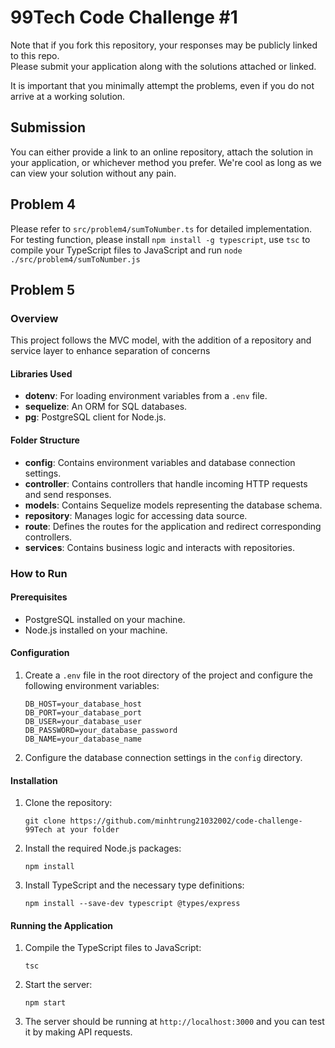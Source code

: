# 99Tech Code Challenge #1 #

Note that if you fork this repository, your responses may be publicly linked to this repo.  
Please submit your application along with the solutions attached or linked.   

It is important that you minimally attempt the problems, even if you do not arrive at a working solution.

## Submission ##
You can either provide a link to an online repository, attach the solution in your application, or whichever method you prefer.
We're cool as long as we can view your solution without any pain.

## 
## Problem 4 ##

Please refer to `src/problem4/sumToNumber.ts` for detailed implementation.  
For testing function, please install `npm install -g typescript`, use `tsc` to compile your TypeScript files to JavaScript and run `node ./src/problem4/sumToNumber.js`

## Problem 5 ##

### Overview

This project follows the MVC model, with the addition of a repository and service layer to enhance separation of concerns

#### Libraries Used
- **dotenv**: For loading environment variables from a `.env` file.
- **sequelize**: An ORM for SQL databases.
- **pg**: PostgreSQL client for Node.js.

#### Folder Structure
- **config**: Contains environment variables and database connection settings.
- **controller**: Contains controllers that handle incoming HTTP requests and send responses.
- **models**: Contains Sequelize models representing the database schema.
- **repository**: Manages logic for accessing data source.
- **route**: Defines the routes for the application and redirect corresponding controllers.
- **services**: Contains business logic and interacts with repositories.

### How to Run

#### Prerequisites
- PostgreSQL installed on your machine.
- Node.js installed on your machine.

#### Configuration
1. Create a `.env` file in the root directory of the project and configure the following environment variables:

    ```env
    DB_HOST=your_database_host
    DB_PORT=your_database_port
    DB_USER=your_database_user
    DB_PASSWORD=your_database_password
    DB_NAME=your_database_name
    ```

2. Configure the database connection settings in the `config` directory.

#### Installation
1. Clone the repository:

    ```
    git clone https://github.com/minhtrung21032002/code-challenge-99Tech at your folder
    ```

2. Install the required Node.js packages:

    ```
    npm install
    ```

3. Install TypeScript and the necessary type definitions:

    ```
    npm install --save-dev typescript @types/express
    ```

#### Running the Application
1. Compile the TypeScript files to JavaScript:

    ```
    tsc
    ```

2. Start the server:

    ```
    npm start
    ```

3. The server should be running at `http://localhost:3000` and you can test it by making API requests.


